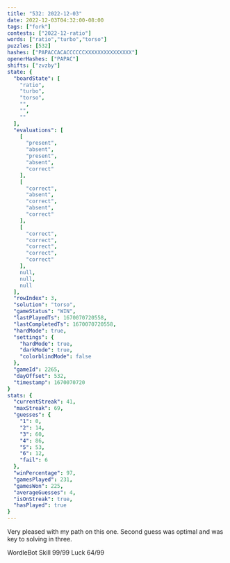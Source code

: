 ```yaml
---
title: "532: 2022-12-03"
date: 2022-12-03T04:32:00-08:00
tags: ["fork"]
contests: ["2022-12-ratio"]
words: ["ratio","turbo","torso"]
puzzles: [532]
hashes: ["PAPACCACACCCCCCXXXXXXXXXXXXXXX"]
openerHashes: ["PAPAC"]
shifts: ["zvzby"]
state: {
  "boardState": [
    "ratio",
    "turbo",
    "torso",
    "",
    "",
    ""
  ],
  "evaluations": [
    [
      "present",
      "absent",
      "present",
      "absent",
      "correct"
    ],
    [
      "correct",
      "absent",
      "correct",
      "absent",
      "correct"
    ],
    [
      "correct",
      "correct",
      "correct",
      "correct",
      "correct"
    ],
    null,
    null,
    null
  ],
  "rowIndex": 3,
  "solution": "torso",
  "gameStatus": "WIN",
  "lastPlayedTs": 1670070720558,
  "lastCompletedTs": 1670070720558,
  "hardMode": true,
  "settings": {
    "hardMode": true,
    "darkMode": true,
    "colorblindMode": false
  },
  "gameId": 2265,
  "dayOffset": 532,
  "timestamp": 1670070720
}
stats: {
  "currentStreak": 41,
  "maxStreak": 69,
  "guesses": {
    "1": 0,
    "2": 14,
    "3": 60,
    "4": 86,
    "5": 53,
    "6": 12,
    "fail": 6
  },
  "winPercentage": 97,
  "gamesPlayed": 231,
  "gamesWon": 225,
  "averageGuesses": 4,
  "isOnStreak": true,
  "hasPlayed": true
}
---
```

<!-- more -->
Very pleased with my path on this one. Second guess was optimal and was key to solving in three. 

WordleBot
Skill 99/99
Luck 64/99
